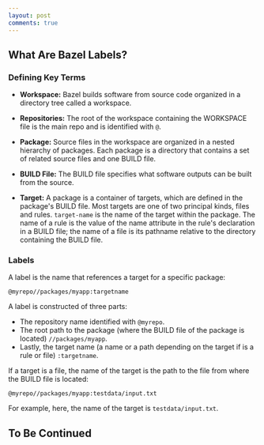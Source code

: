 ```yaml
---
layout: post
comments: true
---
```


## What Are Bazel Labels?

### Defining Key Terms

- **Workspace:**
  Bazel builds software from source code organized in a directory tree called a workspace.

- **Repositories:**
  The root of the workspace containing the WORKSPACE file is the main repo and is identified with `@`.

- **Package:**
  Source files in the workspace are organized in a nested hierarchy of packages. Each package is a directory that contains a set of related source files and one BUILD file.

- **BUILD File:**
  The BUILD file specifies what software outputs can be built from the source.

- **Target:**
  A package is a container of targets, which are defined in the package's BUILD file. Most targets are one of two principal kinds, files and rules. `target-name` is the name of the target within the package. The name of a rule is the value of the name attribute in the rule's declaration in a BUILD file; the name of a file is its pathname relative to the directory containing the BUILD file.

### Labels

A label is the name that references a target for a specific package:

`@myrepo//packages/myapp:targetname`

A label is constructed of three parts:

- The repository name identified with `@myrepo`.
- The root path to the package (where the BUILD file of the package is located) `//packages/myapp`.
- Lastly, the target name (a name or a path depending on the target if is a rule or file) `:targetname`.

If a target is a file, the name of the target is the path to the file from where the BUILD file is located:

`@myrepo//packages/myapp:testdata/input.txt`

For example, here, the name of the target is `testdata/input.txt`.

## To Be Continued

